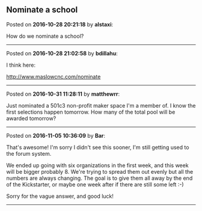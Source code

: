 ## Nominate a school
Posted on **2016-10-28 20:21:18** by **alstaxi**:

How do we nominate a school?

---

Posted on **2016-10-28 21:02:58** by **bdillahu**:

I think here:

http://www.maslowcnc.com/nominate

---

Posted on **2016-10-31 11:28:11** by **matthewrr**:

Just nominated a 501c3 non-profit maker space I'm a member of. I know the first selections happen tomorrow. How many of the total pool will be awarded tomorrow?

---

Posted on **2016-11-05 10:36:09** by **Bar**:

That's awesome! I'm sorry I didn't see this sooner, I'm still getting used to the forum system. 

We ended up going with six organizations in the first week, and this week will be bigger probably 8. We're trying to spread them out evenly but all the numbers are always changing. The goal is to give them all away by the end of the Kickstarter, or maybe one week after if there are still some left :-)

Sorry for the vague answer, and good luck!

---


